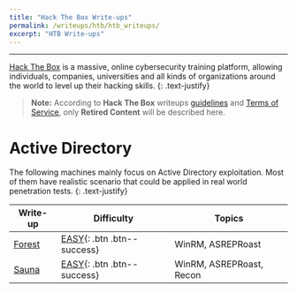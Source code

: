 ```yaml
---
title: "Hack The Box Write-ups"
permalink: /writeups/htb/htb_writeups/
excerpt: "HTB Write-ups"
---
```


---
[Hack The Box](https://www.hackthebox.com) is a massive, online cybersecurity training platform, allowing individuals, companies, universities and all kinds of organizations around the world to level up their hacking skills.
{: .text-justify}

>**Note:** According to **Hack The Box** writeups [guidelines](https://help.hackthebox.com/en/articles/5188925-c-streaming-writeups-walkthrough-guidelines) and [Terms of Service](hackthebox.com/tos), only **Retired Content** will be described here.


# Active Directory

The following machines mainly focus on Active Directory exploitation. Most of them have realistic scenario that could be applied in real world penetration tests.
{: .text-justify}

Write-up | Difficulty | Topics
-------- | ---------- | -----
[Forest](/writeups/htb/forest/) | [EASY](#){: .btn .btn--success} | WinRM, ASREPRoast
[Sauna](/writeups/htb/sauna/) | [EASY](#){: .btn .btn--success} | WinRM, ASREPRoast, Recon


<!---
[Active](/writeups/htb/active/) | [EASY](#){: .btn .btn--success} | 
[Resolute](/writeups/htb/resolute/) | [MEDIUM](#){: .btn .btn--warning} | Metasploit
[Cascade](/writeups/htb/cascade/) | [MEDIUM](#){: .btn .btn--warning} | Cryptography, Reverse Engineering, SQL
[Blackfield](/writeups/htb/blackfield/) | [HARD](#){: .btn .btn--danger} | 
[Reel](/writeups/htb/reel/) | [HARD](#){: .btn .btn--danger} | 
[Mantis](/writeups/htb/mantis/) | [HARD](#){: .btn .btn--danger} | Web
[Sizzle](/writeups/htb/sizzle/) | [INSANE](#){: .btn .btn--primary} | 
[Multimaster](/writeups/htb/multimaster/) | [INSANE](#){: .btn .btn--primary} | 
--->
